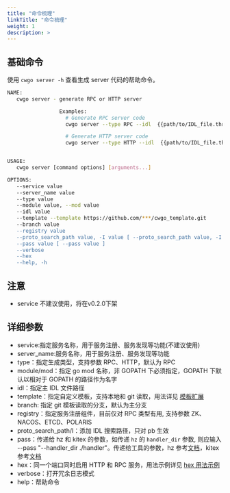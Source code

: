 ```yaml
---
title: "命令梳理"
linkTitle: "命令梳理"
weight: 1
description: >
---
```


## 基础命令

使用 `cwgo server -h` 查看生成 server 代码的帮助命令。

```sh
NAME:
   cwgo server - generate RPC or HTTP server

                 Examples:
                   # Generate RPC server code
                   cwgo server --type RPC --idl  {{path/to/IDL_file.thrift}} --service {{svc_name}}

                   # Generate HTTP server code
                   cwgo server --type HTTP --idl  {{path/to/IDL_file.thrift}} --service {{svc_name}}


USAGE:
   cwgo server [command options] [arguments...]

OPTIONS:
   --service value                                                              Specify the server name.(Not recommended)
   --server_name value                                                          Specify the server name.
   --type value                                                                 Specify the generate type. (RPC or HTTP) (default: "RPC")
   --module value, --mod value                                                  Specify the Go module name to generate go.mod.
   --idl value                                                                  Specify the IDL file path. (.thrift or .proto)
   --template --template https://github.com/***/cwgo_template.git               Specify the template path. Currently cwgo supports git templates, such as --template https://github.com/***/cwgo_template.git
   --branch value                                                               Specify the git template's branch, default is main branch.
   --registry value                                                             Specify the registry, default is None.
   --proto_search_path value, -I value [ --proto_search_path value, -I value ]  Add an IDL search path for includes.
   --pass value [ --pass value ]                                                Pass param to hz or Kitex.
   --verbose                                                                    Turn on verbose mode. (default: false)
   --hex                                                                        Add HTTP listen for Kitex. (default: false)
   --help, -h                                                                   show help (default: false)
```
## 注意
- service 不建议使用，将在v0.2.0下架

## 详细参数
- service:指定服务名称，用于服务注册、服务发现等功能(不建议使用)
- server_name:服务名称，用于服务注册、服务发现等功能
- type：指定生成类型，支持参数 RPC、HTTP，默认为 RPC
- module/mod：指定 go mod 名称，非 GOPATH 下必须指定，GOPATH 下默认以相对于 GOPATH 的路径作为名字
- idl：指定主 IDL 文件路径
- template：指定自定义模板，支持本地和 git 读取，用法详见 [模板扩展](/zh/docs/cwgo/tutorials/templete-extension/)
- branch: 指定 git 模板读取的分支，默认为主分支
- registry：指定服务注册组件，目前仅对 RPC 类型有用, 支持参数 ZK、NACOS、ETCD、POLARIS
- proto_search_path/I：添加 IDL 搜索路径，只对 pb 生效
- pass：传递给 hz 和 kitex 的参数，如传递 `hz` 的 `handler_dir` 参数, 则应输入 --pass "--handler_dir ./handler"。传递给工具的参数，hz 参考[文档](/zh/docs/hertz/tutorials/toolkit/command/)，kitex 参考[文档](/zh/docs/kitex/tutorials/code-gen/code_generation/)
- hex：同一个端口同时启用 HTTP 和 RPC 服务，用法示例详见 [hex 用法示例](https://github.com/cloudwego/hertz-examples/tree/main/hex)
- verbose：打开冗余日志模式
- help：帮助命令
